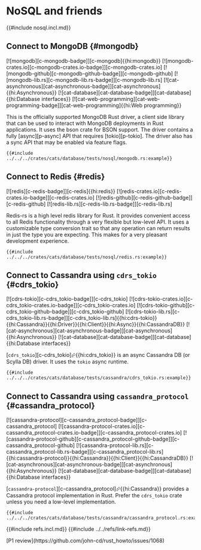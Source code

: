 # NoSQL and friends

{{#include nosql.incl.md}}

## Connect to MongoDB {#mongodb}

[![mongodb][c-mongodb-badge]][c-mongodb]{{hi:mongodb}}
[![mongodb-crates.io][c-mongodb-crates.io-badge]][c-mongodb-crates.io]
[![mongodb-github][c-mongodb-github-badge]][c-mongodb-github]
[![mongodb-lib.rs][c-mongodb-lib.rs-badge]][c-mongodb-lib.rs]
[![cat-asynchronous][cat-asynchronous-badge]][cat-asynchronous]{{hi:Asynchronous}}
[![cat-database][cat-database-badge]][cat-database]{{hi:Database interfaces}}
[![cat-web-programming][cat-web-programming-badge]][cat-web-programming]{{hi:Web programming}}

This is the officially supported MongoDB Rust driver, a client side library that can be used to interact with MongoDB deployments in Rust applications. It uses the bson crate for BSON support. The driver contains a fully [async][p-async] API that requires [tokio][p-tokio]. The driver also has a sync API that may be enabled via feature flags.

```rust,editable,noplayground
{{#include ../../../crates/cats/database/tests/nosql/mongodb.rs:example}}
```

## Connect to Redis {#redis}

[![redis][c-redis-badge]][c-redis]{{hi:redis}}
[![redis-crates.io][c-redis-crates.io-badge]][c-redis-crates.io]
[![redis-github][c-redis-github-badge]][c-redis-github]
[![redis-lib.rs][c-redis-lib.rs-badge]][c-redis-lib.rs]

Redis-rs is a high level redis library for Rust. It provides convenient access to all Redis functionality through a very flexible but low-level API. It uses a customizable type conversion trait so that any operation can return results in just the type you are expecting. This makes for a very pleasant development experience.

```rust,editable,noplayground
{{#include ../../../crates/cats/database/tests/nosql/redis.rs:example}}
```

## Connect to Cassandra using `cdrs_tokio` {#cdrs_tokio}

[![cdrs-tokio][c-cdrs_tokio-badge]][c-cdrs_tokio] [![cdrs-tokio-crates.io][c-cdrs_tokio-crates.io-badge]][c-cdrs_tokio-crates.io] [![cdrs-tokio-github][c-cdrs_tokio-github-badge]][c-cdrs_tokio-github] [![cdrs-tokio-lib.rs][c-cdrs_tokio-lib.rs-badge]][c-cdrs_tokio-lib.rs]{{hi:cdrs-tokio}}{{hi:Cassandra}}{{hi:Driver}}{{hi:Client}}{{hi:Async}}{{hi:CassandraDB}} [![cat-asynchronous][cat-asynchronous-badge]][cat-asynchronous]{{hi:Asynchronous}} [![cat-database][cat-database-badge]][cat-database]{{hi:Database interfaces}}

[`cdrs_tokio`][c-cdrs_tokio]⮳{{hi:cdrs_tokio}} is an async Cassandra DB (or Scylla DB) driver. It uses the `tokio` async runtime.

```rust,editable,noplayground
{{#include ../../../crates/cats/database/tests/cassandra/cdrs_tokio.rs:example}}
```

## Connect to Cassandra using `cassandra_protocol` {#cassandra_protocol}

[![cassandra-protocol][c-cassandra_protocol-badge]][c-cassandra_protocol] [![cassandra-protocol-crates.io][c-cassandra_protocol-crates.io-badge]][c-cassandra_protocol-crates.io] [![cassandra-protocol-github][c-cassandra_protocol-github-badge]][c-cassandra_protocol-github] [![cassandra-protocol-lib.rs][c-cassandra_protocol-lib.rs-badge]][c-cassandra_protocol-lib.rs]{{hi:cassandra-protocol}}{{hi:Cassandra}}{{hi:Client}}{{hi:CassandraDB}} [![cat-asynchronous][cat-asynchronous-badge]][cat-asynchronous]{{hi:Asynchronous}} [![cat-database][cat-database-badge]][cat-database]{{hi:Database interfaces}}

[`cassandra-protocol`][c-cassandra_protocol]⮳{{hi:Cassandra}} provides a Cassandra protocol implementation in Rust. Prefer the `cdrs_tokio` crate unless you need a low-level implementation.

```rust,editable,noplayground
{{#include ../../../crates/cats/database/tests/cassandra/cassandra_protocol.rs:example}}
```

{{#include refs.incl.md}}
{{#include ../../refs/link-refs.md}}

<div class="hidden">
[P1 review](https://github.com/john-cd/rust_howto/issues/1068)

</div>
